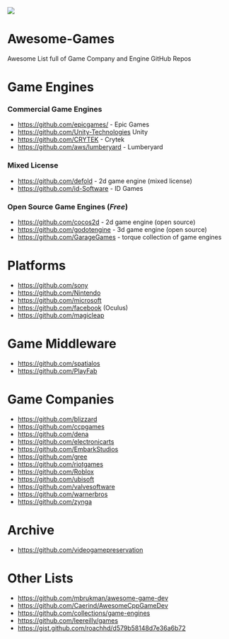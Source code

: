
![](https://raw.githubusercontent.com/sindresorhus/awesome/62888a9d0b49b84942794cfdffe644d09531f9e0/media/logo.svg)

# Awesome-Games
Awesome List full of Game Company and Engine GitHub Repos



# Game Engines
### Commercial Game Engines
- https://github.com/epicgames/ - Epic Games 
- https://github.com/Unity-Technologies Unity 
- https://github.com/CRYTEK - Crytek
- https://github.com/aws/lumberyard - Lumberyard

### Mixed License
- https://github.com/defold - 2d game engine (mixed license)
- https://github.com/id-Software - ID Games

### Open Source Game Engines (_Free_)
- https://github.com/cocos2d - 2d game engine (open source)
- https://github.com/godotengine - 3d game engine (open source)
- https://github.com/GarageGames - torque collection of game engines

# Platforms
- https://github.com/sony
- https://github.com/Nintendo
- https://github.com/microsoft
- https://github.com/facebook (Oculus)
- https://github.com/magicleap

# Game Middleware
- https://github.com/spatialos
- https://github.com/PlayFab 

# Game Companies
- https://github.com/blizzard
- https://github.com/ccpgames
- https://github.com/dena
- https://github.com/electronicarts
- https://github.com/EmbarkStudios
- https://github.com/gree
- https://github.com/riotgames
- https://github.com/Roblox
- https://github.com/ubisoft 
- https://github.com/valvesoftware
- https://github.com/warnerbros
- https://github.com/zynga

# Archive

- https://github.com/videogamepreservation

# Other Lists
- https://github.com/mbrukman/awesome-game-dev
- https://github.com/Caerind/AwesomeCppGameDev
- https://github.com/collections/game-engines 
- https://github.com/leereilly/games
- https://gist.github.com/roachhd/d579b58148d7e36a6b72
